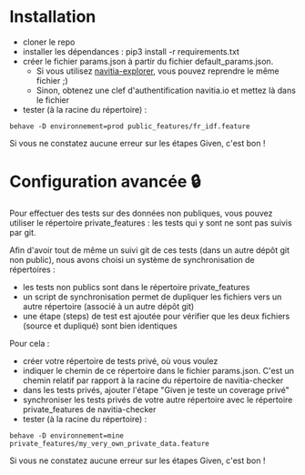 

# Installation
* cloner le repo
* installer les dépendances : pip3 install -r requirements.txt
* créer le fichier params.json à partir du fichier default_params.json.
  * Si vous utilisez [navitia-explorer](https://github.com/CanalTP/navitia-explorer), vous pouvez reprendre le même fichier ;)
  * Sinon, obtenez une clef d'authentification navitia.io et mettez là dans le fichier
* tester (à la racine du répertoire) :
```shell
behave -D environnement=prod public_features/fr_idf.feature
```

Si vous ne constatez aucune erreur sur les étapes Given, c'est bon !

# Configuration avancée :lock:
Pour effectuer des tests sur des données non publiques, vous pouvez utiliser le répertoire private_features : les tests qui y sont ne sont pas suivis par git.

Afin d'avoir tout de même un suivi git de ces tests (dans un autre dépôt git non public), nous avons choisi un système de synchronisation de répertoires :
* les tests non publics sont dans le répertoire private_features
* un script de synchronisation permet de dupliquer les fichiers vers un autre répertoire (associé à un autre dépôt git)
* une étape (steps) de test est ajoutée pour vérifier que les deux fichiers (source et dupliqué) sont bien identiques

Pour cela :
* créer votre répertoire de tests privé, où vous voulez
* indiquer le chemin de ce répertoire dans le fichier params.json. C'est un chemin relatif par rapport à la racine du répertoire de navitia-checker
* dans les tests privés, ajouter l'étape "Given je teste un coverage privé"
* synchroniser les tests privés de votre autre répertoire avec le répertoire private_features de navitia-checker
* tester (à la racine du répertoire) :
```shell
behave -D environnement=mine private_features/my_very_own_private_data.feature
```

Si vous ne constatez aucune erreur sur les étapes Given, c'est bon !

